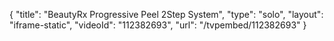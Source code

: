{
    "title": "BeautyRx Progressive Peel 2Step System",
    "type": "solo",
    "layout": "iframe-static",
    "videoId": "112382693",
    "url": "\/tvpembed\/112382693"
}